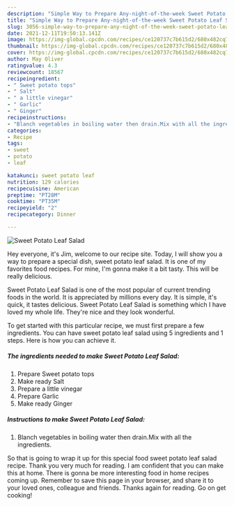 ```yaml
---
description: "Simple Way to Prepare Any-night-of-the-week Sweet Potato Leaf Salad"
title: "Simple Way to Prepare Any-night-of-the-week Sweet Potato Leaf Salad"
slug: 3056-simple-way-to-prepare-any-night-of-the-week-sweet-potato-leaf-salad
date: 2021-12-11T19:50:13.141Z
image: https://img-global.cpcdn.com/recipes/ce120737c7b615d2/680x482cq70/sweet-potato-leaf-salad-recipe-main-photo.jpg
thumbnail: https://img-global.cpcdn.com/recipes/ce120737c7b615d2/680x482cq70/sweet-potato-leaf-salad-recipe-main-photo.jpg
cover: https://img-global.cpcdn.com/recipes/ce120737c7b615d2/680x482cq70/sweet-potato-leaf-salad-recipe-main-photo.jpg
author: May Oliver
ratingvalue: 4.3
reviewcount: 18567
recipeingredient:
- " Sweet potato tops"
- " Salt"
- " a little vinegar"
- " Garlic"
- " Ginger"
recipeinstructions:
- "Blanch vegetables in boiling water then drain.Mix with all the ingredients."
categories:
- Recipe
tags:
- sweet
- potato
- leaf

katakunci: sweet potato leaf 
nutrition: 129 calories
recipecuisine: American
preptime: "PT28M"
cooktime: "PT35M"
recipeyield: "2"
recipecategory: Dinner

---
```



![Sweet Potato Leaf Salad](https://img-global.cpcdn.com/recipes/ce120737c7b615d2/680x482cq70/sweet-potato-leaf-salad-recipe-main-photo.jpg)

Hey everyone, it's Jim, welcome to our recipe site. Today, I will show you a way to prepare a special dish, sweet potato leaf salad. It is one of my favorites food recipes. For mine, I'm gonna make it a bit tasty. This will be really delicious.

Sweet Potato Leaf Salad is one of the most popular of current trending foods in the world. It is appreciated by millions every day. It is simple, it's quick, it tastes delicious. Sweet Potato Leaf Salad is something which I have loved my whole life. They're nice and they look wonderful.




To get started with this particular recipe, we must first prepare a few ingredients. You can have sweet potato leaf salad using 5 ingredients and 1 steps. Here is how you can achieve it.

<!--inarticleads1-->

##### The ingredients needed to make Sweet Potato Leaf Salad:

1. Prepare  Sweet potato tops
1. Make ready  Salt
1. Prepare  a little vinegar
1. Prepare  Garlic
1. Make ready  Ginger




<!--inarticleads2-->

##### Instructions to make Sweet Potato Leaf Salad:

1. Blanch vegetables in boiling water then drain.Mix with all the ingredients.




So that is going to wrap it up for this special food sweet potato leaf salad recipe. Thank you very much for reading. I am confident that you can make this at home. There is gonna be more interesting food in home recipes coming up. Remember to save this page in your browser, and share it to your loved ones, colleague and friends. Thanks again for reading. Go on get cooking!
